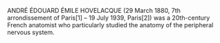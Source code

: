 ANDRÉ ÉDOUARD ÉMILE HOVELACQUE (29 March 1880, 7th arrondissement of Paris[1] – 19 July 1939, Paris[2]) was a 20th-century French anatomist who particularly studied the anatomy of the peripheral nervous system.
